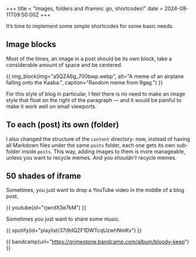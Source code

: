 +++
title = "Images, folders and iframes: go, shortcodes!"
date = 2024-08-11T09:50:00Z
+++

It’s time to implement some simple shortcodes for some basic needs.

## Image blocks
Most of the times, an image in a post should be its own block, take a considerable amount of space and be centered.

{{ img_block(img="a5QZA6g_700bwp.webp", alt="A meme of an airplane falling onto the Kaaba.", caption="Random meme from 9gag.") }}

For this style of blog in particular, I feel there is no need to make an image style that float on the right of the paragraph — and it would be painful to make it work well on small viewports.

## To each (post) its own (folder)
I also changed the structure of the `content` directory: now, instead of having all Markdown files under the same `posts` folder, each one gets its own sub-folder inside `posts`.
This way, adding images to them is more manageable, unless you want to recycle memes.
And you *shouldn’t* recycle memes.

## 50 shades of iframe
Sometimes, you just want to drop a YouTube video in the middle of a blog post.

{{ youtube(id="rjwrdX3e7kM") }}

Sometimes you just want to share some music.

{{ spotify(id="playlist/37i9dQZF1DWTcqUzwhNmKv") }}

{{ bandcamp(url="https://grimestone.bandcamp.com/album/bloody-keep") }}